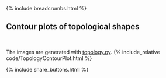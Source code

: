 {% include breadcrumbs.html %}

## Contour plots of topological shapes
<div class="header_line"><br/></div>

The images are generated with [topology.py](https://github.com/zhendrikse/science/blob/main/mathematics/code/topology.py).
{% include_relative code/TopologyContourPlot.html %}

<p style="clear: both;"></p>

{% include share_buttons.html %}
